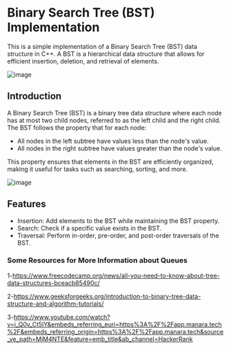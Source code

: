 # Binary Search Tree (BST) Implementation

This is a simple implementation of a Binary Search Tree (BST) data structure in C++. A BST is a hierarchical data structure that allows for efficient insertion, deletion, and retrieval of elements.

![image](https://github.com/AmrAbdElHamed26/AmrAbdElHamed26/assets/86882938/bb244952-d27a-42f5-abaf-108dd394e0c6)


## Introduction

A Binary Search Tree (BST) is a binary tree data structure where each node has at most two child nodes, referred to as the left child and the right child. The BST follows the property that for each node:

- All nodes in the left subtree have values less than the node's value.
- All nodes in the right subtree have values greater than the node's value.

This property ensures that elements in the BST are efficiently organized, making it useful for tasks such as searching, sorting, and more.

![image](https://github.com/AmrAbdElHamed26/AmrAbdElHamed26/assets/86882938/432fd5c6-67a1-4dcf-b1f0-83b6e70387c7)


## Features

- Insertion: Add elements to the BST while maintaining the BST property.
- Search: Check if a specific value exists in the BST.
- Traversal: Perform in-order, pre-order, and post-order traversals of the BST.


### Some Resources for More Information about Queues
1-https://www.freecodecamp.org/news/all-you-need-to-know-about-tree-data-structures-bceacb85490c/

2-https://www.geeksforgeeks.org/introduction-to-binary-tree-data-structure-and-algorithm-tutorials/

3-https://www.youtube.com/watch?v=i_Q0v_Ct5lY&embeds_referring_euri=https%3A%2F%2Fapp.manara.tech%2F&embeds_referring_origin=https%3A%2F%2Fapp.manara.tech&source_ve_path=MjM4NTE&feature=emb_title&ab_channel=HackerRank
